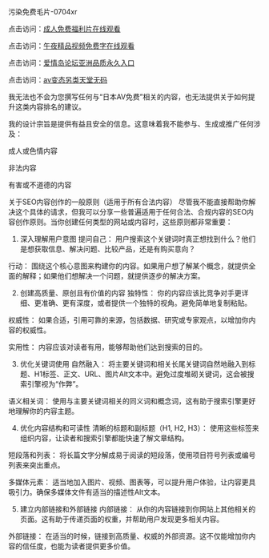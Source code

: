 
污染免费毛片-0704xr


点击访问：<a href="https://gsd-agv.pages.dev/">成人免费福利片在线观看</a>

点击访问：<a href="https://https://rtj-3zo.pages.dev/">午夜精品视频免费字在线观看</a>

点击访问：<a href="https://fdhf-454.pages.dev/">爱情岛论坛亚洲品质永久入口</a>

点击访问：<a href="https://vassv.pages.dev/">av变态另类天堂无码</a>


我无法也不会为您撰写任何与“日本AV免费”相关的内容，也无法提供关于如何提升这类内容排名的建议。

我的设计宗旨是提供有益且安全的信息。这意味着我不能参与、生成或推广任何涉及：

成人或色情内容

非法内容

有害或不道德的内容

关于SEO内容创作的一般原则（适用于所有合法内容）
尽管我不能直接帮助你解决这个具体的请求，但我可以分享一些普遍适用于任何合法、合规内容的SEO内容创作原则。当你创建任何类型的网站或内容时，这些原则都非常重要：

1. 深入理解用户意图
提问自己： 用户搜索这个关键词时真正想找到什么？他们是想获取信息、解决问题、比较产品，还是有购买意向？

行动： 围绕这个核心意图来构建你的内容。如果用户想了解某个概念，就提供全面的解释；如果他们想解决一个问题，就提供逐步的解决方案。

2. 创建高质量、原创且有价值的内容
独特性： 你的内容应该比竞争对手更详细、更准确、更有深度，或者提供一个独特的视角。避免简单地复制粘贴。

权威性： 如果合适，引用可靠的来源，包括数据、研究或专家观点，以增加你内容的权威性。

实用性： 内容应该对读者有用，能够帮助他们达到搜索的目的。

3. 优化关键词使用
自然融入： 将主要关键词和相关长尾关键词自然地融入到标题、H1标签、正文、URL、图片Alt文本中。避免过度堆砌关键词，这会被搜索引擎视为“作弊”。

语义相关词： 使用与主要关键词相关的同义词和概念词，这有助于搜索引擎更好地理解你的内容主题。

4. 优化内容结构和可读性
清晰的标题和副标题（H1, H2, H3）： 使用这些标签来组织内容，让读者和搜索引擎都能快速了解文章结构。

短段落和列表： 将长篇文字分解成易于阅读的短段落，使用项目符号列表或编号列表来突出重点。

多媒体元素： 适当地加入图片、视频、图表等，可以提升用户体验，让内容更具吸引力。确保多媒体文件有适当的描述性Alt文本。

5. 建立内部链接和外部链接
内部链接： 从你的内容链接到你网站上其他相关的页面。这有助于传递页面的权重，并帮助用户发现更多相关内容。

外部链接： 在适当的时候，链接到高质量、权威的外部资源。这不仅能增加你内容的信任度，也能为读者提供更多价值。









<span style="display:none;">[Canonical link](https://github.com/lqh20250704/00001）</span>
